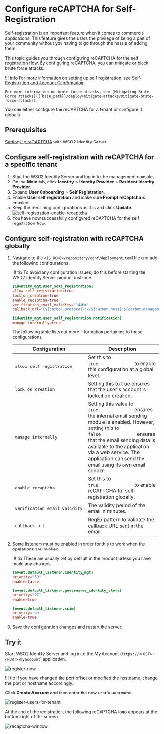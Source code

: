 # Configure reCAPTCHA for Self-Registration

Self-registration is an important feature when it comes to commercial applications. This feature gives the users the privilege of being a part of your community without you having to go through the hassle of adding them.

This topic guides you through configuring reCAPTCHA for the self registration flow. By configuring reCAPTCHA, you can mitigate or block brute force attacks.

!!! info 
    For more information on setting up self registration, see [Self-Registration and Account Confirmation]({{base_path}}/guides/identity-lifecycles/self-registration-workflow.md).

    For more information on brute force attacks, see [Mitigating Brute Force Attacks]({{base_path}}/deploy/mitigate-attacks/mitigate-brute-force-attacks).

You can either configure the reCAPTCHA for a tenant or configure it globally. 

## Prerequisites

[Setting Up reCAPTCHA]({{base_path}}/deploy/configure-recaptcha) with WSO2 Identity Server.

## Configure self-registration with reCAPTCHA for a specific tenant

1.  Start the WSO2 Identity Server and log in to the management console.
2.  On the **Main** tab, click **Identity** > **Identity Provider** > **Resident Identity Provider**.
3.  Expand **User Onboarding** > **Self Registration**.
4.  Enable **User self registration** and make sure **Prompt reCaptcha** is enabled.
5.  Keep the remaining configurations as it is and click **Update**.
    ![self-registration-enable-recaptcha]({{base_path}}/assets/img/guides/self-registration-enable-recaptcha.png)
6.  You have now successfully configured reCAPTCHA for the self
    registration flow. 


## Configure self-registration with reCAPTCHA globally

1.  Navigate to the `<IS_HOME>/repository/conf/deployment.toml`file and add the following configurations.

    !!! tip
        To avoid any configuration issues, do this before starting
        the WSO2 Identity Server product instance.
    

    ```toml
    [identity_mgt.user_self_registration]
    allow_self_registration=true
    lock_on_creation=true
    enable_recaptcha=true
    verification_email_validity="1440m"
    callback_url="[${carbon.protocol}://${carbon.host}:${carbon.management.port}].*[/authenticationendpoint/login.do]*"

    [identity_mgt.user_self_registration.notification]
    manage_internally=true    
    ```
    
    The following table lists out more information pertaining to these configurations.

    <table>
    <colgroup>
    <col style="width: 50%" />
    <col style="width: 50%" />
    </colgroup>
    <thead>
    <tr class="header">
    <th>Configuration</th>
    <th>Description</th>
    </tr>
    </thead>
    <tbody>
    <tr class="odd">
    <td><pre><code>allow_self_registration</code></pre></td>
    <td>Set this to <code>               true              </code> to enable this configuration at a global level.</td>
    </tr>
    <tr class="even">
    <td><pre><code>lock_on_creation</code></pre></td>
    <td>Setting this to true ensures that the user's account is locked on creation.</td>
    </tr>
    <tr class="odd">
    <td><pre><code>manage_internally</code></pre></td>
    <td>Setting this value to <code>               true              </code> ensures the internal email sending module is enabled. However, setting this to <code>               false              </code> ensures that the email sending data is available to the application via a web service. The application can send the email using its own email sender.</td>
    </tr>
    <tr class="even">
    <td><pre><code>enable_recaptcha</code></pre></td>
    <td>Set this to <code>               true              </code> to enable reCAPTCHA for self-registration globally.</td>
    </tr>
    <tr class="odd">
    <td><pre><code>verification_email_validity</code></pre></td>
    <td>The validity period of the email in minutes.
    </tr>
    <tr class="even">
    <td><pre><code>callback_url</code></pre></td>
    <td>RegEx pattern to validate the callback URL sent in the email.</td>
    </tr>
    </tbody>
    </table>

2.  Some listeners must be enabled in order for this to work when the
    operations are invoked.

    !!! tip
        These are usually set by default in the product unless you
        have made any changes.
    

    ```toml
    [event.default_listener.identity_mgt]
    priority="50"
    enable=false

    [event.default_listener.governance_identity_store]
    priority="97"
    enable=true

    [event.default_listener.scim]
    priority="90"
    enable=true
    ```

3.  Save the configuration changes and restart the server.

## Try it

Start WSO2 Identity Server and log in to the My Account (`https://<HOST>:<PORT>/myaccount`) application.

![register-now]({{base_path}}/assets/img/guides/register-now-option.png)

!!! tip
    If you have changed the port offset or modified the hostname, change the port or hostname accordingly.
    
Click **Create Account** and then enter the new user's username.

![register-users-for-tenant]({{base_path}}/assets/img/guides/register-users-for-tenant.png)

At the end of the registration, the following reCAPTCHA logo appears at the bottom right of the screen. 

![recaptcha-window]({{base_path}}/assets/img/guides/recaptcha-window.png) 